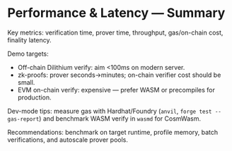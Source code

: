 # Performance & Latency — Summary

Key metrics: verification time, prover time, throughput, gas/on-chain cost, finality latency.

Demo targets:
- Off-chain Dilithium verify: aim <100ms on modern server.
- zk-proofs: prover seconds→minutes; on-chain verifier cost should be small.
- EVM on-chain verify: expensive — prefer WASM or precompiles for production.

Dev-mode tips: measure gas with Hardhat/Foundry (`anvil`, `forge test --gas-report`) and benchmark WASM verify in `wasmd` for CosmWasm.

Recommendations: benchmark on target runtime, profile memory, batch verifications, and autoscale prover pools.
